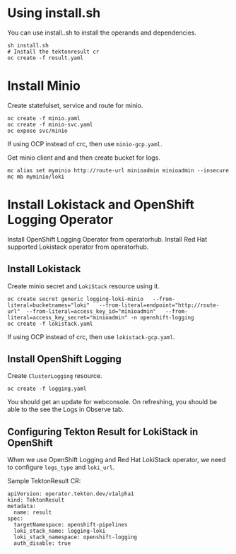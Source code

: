 # Using install.sh

You can use install..sh to install the operands and dependencies.
```
sh install.sh
# Install the tektonresult cr
oc create -f result.yaml
```

# Install Minio

Create statefulset, service and route for minio.
```
oc create -f minio.yaml
oc create -f minio-svc.yaml
oc expose svc/minio
```

If using OCP instead of crc, then use `minio-gcp.yaml`.


Get minio client and and then create bucket for logs.

```
mc alias set myminio http://route-url minioadmin minioadmin --insecure
mc mb myminio/loki
```

# Install Lokistack and OpenShift Logging Operator
Install OpenShift Logging Operator from operatorhub.
Install Red Hat supported Lokistack operator from operatorhub.

## Install Lokistack

Create minio secret and `LokiStack` resource using it.
```
oc create secret generic logging-loki-minio   --from-literal=bucketnames="loki"   --from-literal=endpoint="http://route-url"  --from-literal=access_key_id="minioadmin"   --from-literal=access_key_secret="minioadmin" -n openshift-logging
oc create -f lokistack.yaml
```

If using OCP instead of crc, then use `lokistack-gcp.yaml`.


## Install OpenShift Logging

Create `ClusterLogging` resource.
```
oc create -f logging.yaml
```

You should get an update for webconsole. On refreshing, you should be able to the see the Logs in Observe tab.

## Configuring Tekton Result for LokiStack in OpenShift

When we use OpenShift Logging and Red Hat LokiStack operator, we need to configure `logs_type` and `loki_url`.

Sample TektonResult CR:

```
apiVersion: operator.tekton.dev/v1alpha1
kind: TektonResult
metadata:
  name: result
spec:
  targetNamespace: openshift-pipelines
  loki_stack_name: logging-loki
  loki_stack_namespace: openshift-logging
  auth_disable: true
```
